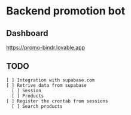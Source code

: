 # Backend promotion bot

## Dashboard
https://promo-bindr.lovable.app

## TODO

```
[ ] Integration with supabase.com
[ ] Retrive data from supabase
  [ ] Session
  [ ] Products
[ ] Register the crontab from sessions
  [ ] Search products
```